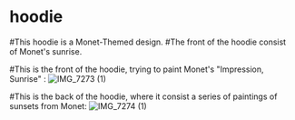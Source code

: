 # hoodie

#This hoodie is a Monet-Themed design. 
#The front of the hoodie consist of Monet's sunrise. 

#This is the front of the hoodie, trying to paint Monet's "Impression, Sunrise" :
![IMG_7273 (1)](https://github.com/user-attachments/assets/db13f4ca-c88b-4ca4-922b-ee780284367c)


#This is the back of the hoodie, where it consist a series of paintings of sunsets from Monet: 
![IMG_7274 (1)](https://github.com/user-attachments/assets/d3c52ed1-c90e-4bf8-b1bc-408dbba3f082)

